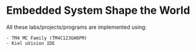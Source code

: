 # Embedded System Shape the World 

All these labs/projects/programs are implemented using:

	- TM4 MC Family (TM4C123GH6PM)
	- Kiel uVision IDE

